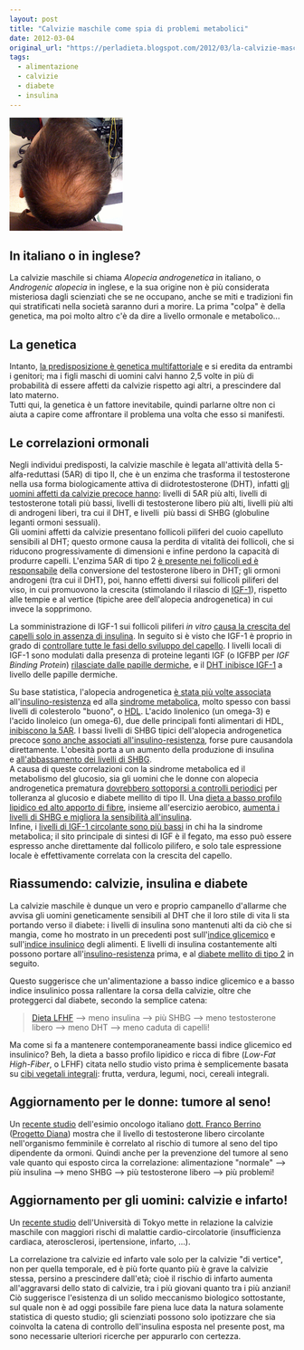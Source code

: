 ```yaml
---
layout: post
title: "Calvizie maschile come spia di problemi metabolici"
date: 2012-03-04
original_url: "https://perladieta.blogspot.com/2012/03/la-calvizie-maschile-evidenzia-problemi.html"
tags:
  - alimentazione
  - calvizie
  - diabete
  - insulina
---
```


[![](/assets/62ae77f781b2ecf5.png)](http://perladieta.blogspot.com/2012/03/la-calvizie-maschile-evidenzia-problemi.html)

In italiano o in inglese?
-------------------------

La calvizie maschile si chiama *Alopecia androgenetica* in italiano, o *Androgenic alopecia* in inglese, e la sua origine non è più considerata misteriosa dagli scienziati che se ne occupano, anche se miti e tradizioni fin qui stratificati nella società saranno duri a morire. La prima "colpa" è della genetica, ma poi molto altro c'è da dire a livello ormonale e metabolico...

La genetica
-----------

Intanto, [la predisposizione è genetica multifattoriale](http://www.ncbi.nlm.nih.gov/pubmed/15237265) e si eredita da entrambi i genitori; ma i figli maschi di uomini calvi hanno 2,5 volte in più di probabilità di essere affetti da calvizie rispetto agi altri, a prescindere dal lato materno.  
Tutti qui, la genetica è un fattore inevitabile, quindi parlarne oltre non ci aiuta a capire come affrontare il problema una volta che esso si manifesti.

Le correlazioni ormonali
------------------------

Negli individui predisposti, la calvizie maschile è legata all'attività della 5-alfa-reduttasi (5AR) di tipo II, che è un enzima che trasforma il testosterone nella usa forma biologicamente attiva di diidrotestosterone (DHT), infatti [gli uomini affetti da calvizie precoce hanno](http://www.ncbi.nlm.nih.gov/pubmed/14758568): livelli di 5AR più alti, livelli di testosterone totali più bassi, livelli di testosterone libero più alti, livelli più alti di androgeni liberi, tra cui il DHT, e livelli  più bassi di SHBG (globuline leganti ormoni sessuali).  
Gli uomini affetti da calvizie presentano follicoli piliferi del cuoio capelluto sensibili al DHT; questo ormone causa la perdita di vitalità dei follicoli, che si riducono progressivamente di dimensioni e infine perdono la capacità di produrre capelli. L'enzima 5AR di tipo 2 [è presente nei follicoli ed è responsabile](http://www.ncbi.nlm.nih.gov/pubmed/7834505) della conversione del testosterone libero in DHT; gli ormoni androgeni (tra cui il DHT), poi, hanno effetti diversi sui follicoli piliferi del viso, in cui promuovono la crescita (stimolando il rilascio di [IGF-1](http://perladieta.blogspot.com/2012/04/la-verita-sul-consumo-di-latte.html)), rispetto alle tempie e al vertice (tipiche aree dell'alopecia androgenetica) in cui invece la sopprimono.  
  
La somministrazione di IGF-1 sui follicoli piliferi *in vitro* [causa la crescita del capelli solo in assenza di insulina](http://www.ncbi.nlm.nih.gov/pubmed/8006448). In seguito si è visto che IGF-1 è proprio in grado di [controllare tutte le fasi dello sviluppo del capello](http://www.ncbi.nlm.nih.gov/pubmed/16297183). I livelli locali di IGF-1 sono modulati dalla presenza di proteine leganti IGF (o IGFBP per *IGF Binding Protein*) [rilasciate dalle papille dermiche](http://www.ncbi.nlm.nih.gov/pubmed/8648179), e il [DHT inibisce IGF-1](http://www.ncbi.nlm.nih.gov/pubmed/21839661) a livello delle papille dermiche.  
  
Su base statistica, l'alopecia androgenetica [è stata più volte associata](http://www.ncbi.nlm.nih.gov/pubmed/21221497) all'[insulino-resistenza](http://perladieta.blogspot.com/2012/01/lindice-glicemico-dei-carboidrati.html) ed alla [sindrome metabolica](http://perladieta.blogspot.com/2012/01/lindice-glicemico-dei-carboidrati.html), molto spesso con bassi livelli di colesterolo "buono", o [HDL](http://it.wikipedia.org/wiki/Lipoproteine_ad_alta_densit%C3%A0). L'acido linolenico (un omega-3) e l'acido linoleico (un omega-6), due delle principali fonti alimentari di HDL, [inibiscono la 5AR](http://www.ncbi.nlm.nih.gov/pubmed/1637346). I bassi livelli di SHBG tipici dell'alopecia androgenetica precoce [sono anche associati all'insulino-resistenza](http://www.ncbi.nlm.nih.gov/pubmed/1958579), forse pure causandola direttamente. L'obesità porta a un aumento della produzione di insulina e [all'abbassamento dei livelli di SHBG](http://www.ncbi.nlm.nih.gov/pubmed/7962291).  
A causa di queste correlazioni con la sindrome metabolica ed il metabolismo del glucosio, sia gli uomini che le donne con alopecia androgenetica prematura [dovrebbero sottoporsi a controlli periodici](http://www.ncbi.nlm.nih.gov/pubmed/16552990) per tolleranza al glucosio e diabete mellito di tipo II. Una [dieta a basso profilo lipidico ed alto apporto di fibre](http://perladieta.blogspot.com/2012/07/piano-dietetico-personalizzato.html), insieme all'esercizio aerobico, [aumenta i livelli di SHBG e migliora la sensibilità all'insulina](http://www.ncbi.nlm.nih.gov/pubmed/11525592).  
Infine, i [livelli di IGF-1 circolante sono più bassi](http://www.ncbi.nlm.nih.gov/pubmed/19902049) in chi ha la sindrome metabolica; il sito principale di sintesi di IGF è il fegato, ma esso può essere espresso anche direttamente dal follicolo pilifero, e solo tale espressione locale è effettivamente correlata con la crescita del capello.

Riassumendo: calvizie, insulina e diabete
-----------------------------------------

La calvizie maschile è dunque un vero e proprio campanello d'allarme che avvisa gli uomini geneticamente sensibili al DHT che il loro stile di vita li sta portando verso il diabete: i livelli di insulina sono mantenuti alti da ciò che si mangia, come ho mostrato in un precedenti post sull'[indice glicemico](http://perladieta.blogspot.com/2012/01/lindice-glicemico-dei-carboidrati.html) e sull'[indice insulinico](http://perladieta.blogspot.com/2012/09/lindice-insulinico-degli-alimenti.html) degli alimenti. E livelli di insulina costantemente alti possono portare all'[insulino-resistenza](http://it.wikipedia.org/wiki/Insulinoresistenza) prima, e al [diabete mellito di tipo 2](http://it.wikipedia.org/wiki/Diabete_mellito_di_tipo_2) in seguito.

Questo suggerisce che un'alimentazione a basso indice glicemico e a basso indice insulinico possa rallentare la corsa della calvizie, oltre che proteggerci dal diabete, secondo la semplice catena:  
> [Dieta LFHF](http://perladieta.blogspot.com/2012/07/piano-dietetico-personalizzato.html) --> meno insulina --> più SHBG --> meno testosterone libero --> meno DHT --> meno caduta di capelli!

Ma come si fa a mantenere contemporaneamente bassi indice glicemico ed insulinico? Beh, la dieta a basso profilo lipidico e ricca di fibre (*Low-Fat High-Fiber*, o LFHF) citata nello studio visto prima è semplicemente basata su [cibi vegetali integrali](http://perladieta.blogspot.it/2012/03/lalimentazione-vegana.html): frutta, verdura, legumi, noci, cereali integrali.

Aggiornamento per le donne: tumore al seno!
-------------------------------------------

Un [recente studio](http://www.ncbi.nlm.nih.gov/pubmed/23241075) dell'esimio oncologo italiano [dott. Franco Berrino](http://www.youtube.com/playlist?list=PLA9FB2D47E3331D1D) ([Progetto Diana](http://www.istitutotumori.mi.it/istituto/cittadino/cascinaRosa.asp)) mostra che il livello di testosterone libero circolante nell'organismo femminile è correlato al rischio di tumore al seno del tipo dipendente da ormoni. Quindi anche per la prevenzione del tumore al seno vale quanto qui esposto circa la correlazione: alimentazione "normale" --> più insulina --> meno SHBG --> più testosterone libero --> più problemi!  
  

Aggiornamento per gli uomini: calvizie e infarto!
-------------------------------------------------

Un [recente studio](http://bmjopen.bmj.com/content/3/4/e002537.short) dell'Università di Tokyo mette in relazione la calvizie maschile con maggiori rischi di malattie cardio-circolatorie (insufficienza cardiaca, aterosclerosi, ipertensione, infarto, ...).

La correlazione tra calvizie ed infarto vale solo per la calvizie "di vertice", non per quella temporale, ed è più forte quanto più è grave la calvizie stessa, persino a prescindere dall'età; cioè il rischio di infarto aumenta all'aggravarsi dello stato di calvizie, tra i più giovani quanto tra i più anziani!  
Ciò suggerisce l'esistenza di un solido meccanismo biologico sottostante, sul quale non è ad oggi possibile fare piena luce data la natura solamente statistica di questo studio; gli scienziati possono solo ipotizzare che sia coinvolta la catena di controllo dell'insulina esposta nel presente post, ma sono necessarie ulteriori ricerche per appurarlo con certezza.
